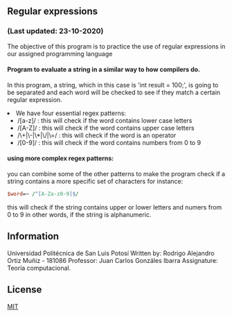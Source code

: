 ## Regular expressions
### (Last updated: 23-10-2020)
The objective of this program is to practice the use of regular expressions in our assigned programming language

#### Program to evaluate a string in a similar way to how compilers do.
In this program, a string, which in this case is 'int result = 100;', is going to be separated and each word will be checked to see if they match a certain regular expression. 
  <li>We have four essential regex patterns: 
	<ul> 
		<li>/[a-z]/ : this will check if the word contains lower case letters </li>
		<li>/[A-Z]/ : this will check if the word contains upper case letters </li>
		<li>/\+|\-|\*|\/|\=/ : this will check if the word is an operator </li>
		<li>/[0-9]/ : this will check if the word contains numbers from 0 to 9</li>
	</ul>
  </li>  
  

#### using more complex regex patterns:

you can combine some of the other patterns to make the program check if a string contains a more specific set of characters
for instance: 

```perl
$word=~ /^[A-Za-z0-9]$/
```
this will check if the string contains upper or lower letters and numers from 0 to 9
in other words, if the string is alphanumeric.


## Information

Universidad Politécnica de San Luis Potosí
Written by: Rodrigo Alejandro Ortiz Muñiz - 181086
Professor: Juan Carlos Gonzáles Ibarra
Assignature: Teoría computacional.


## License
[MIT](https://choosealicense.com/licenses/mit/)
